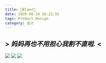 ```yaml
---
title: 🔪Blaer🔪
date: 2020-06-24 16:22:55
tags: Product Design
category: 设计
---
```

## > _妈妈再也不用担心我割不直啦._ <
![ ](https://cdn.jsdelivr.net/gh/xperiDD/wangzhantupian111/81.jpg)
![ ](https://cdn.jsdelivr.net/gh/xperiDD/wangzhantupian111/82.jpg)
![ ](https://cdn.jsdelivr.net/gh/xperiDD/wangzhantupian111/83.jpg)